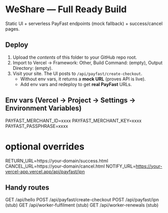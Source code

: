 # WeShare — Full Ready Build

Static UI + serverless PayFast endpoints (mock fallback) + success/cancel pages.

## Deploy
1) Upload the *contents* of this folder to your GitHub repo root.
2) Import to Vercel → Framework: Other, Build Command: (empty), Output Directory: (empty).
3) Visit your site. The UI posts to `/api/payfast/create-checkout`.
   - Without env vars, it returns a **mock URL** (proves API is live).
   - Add env vars and redeploy to get **real PayFast** URLs.

## Env vars (Vercel → Project → Settings → Environment Variables)
PAYFAST_MERCHANT_ID=xxxx
PAYFAST_MERCHANT_KEY=xxxx
PAYFAST_PASSPHRASE=xxxx
# optional overrides
RETURN_URL=https://your-domain/success.html
CANCEL_URL=https://your-domain/cancel.html
NOTIFY_URL=https://your-vercel-app.vercel.app/api/payfast/ipn

## Handy routes
GET /api/hello
POST /api/payfast/create-checkout
POST /api/payfast/ipn (stub)
GET /api/worker-fulfilment (stub)
GET /api/worker-renewals (stub)
